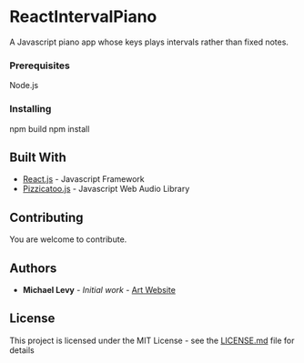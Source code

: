 # ReactIntervalPiano
A Javascript piano app whose keys plays intervals rather than fixed notes.

### Prerequisites

Node.js

### Installing

npm build
npm install

## Built With

* [React.js](https://reactjs.org/) - Javascript Framework
* [Pizzicatoo.js](https://alemangui.github.io/pizzicato/) - Javascript Web Audio Library

## Contributing

You are welcome to contribute.

## Authors

* **Michael Levy** - *Initial work* - [Art Website](http://michaellevyart.com)


## License

This project is licensed under the MIT License - see the [LICENSE.md](LICENSE.md) file for details
